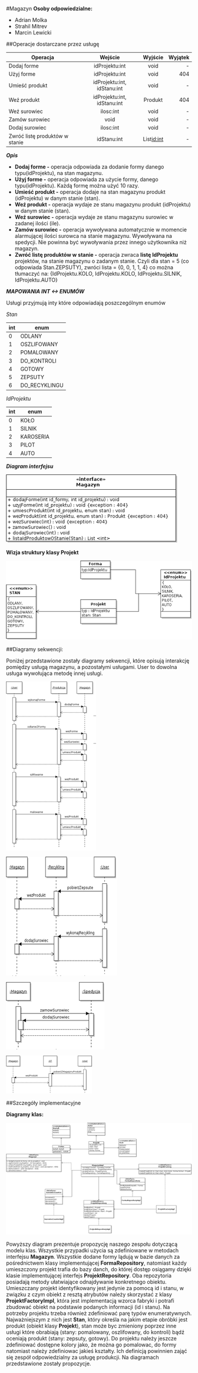 #Magazyn
**Osoby odpowiedzialne:**
* Adrian Molka
* Strahil Mitrev
* Marcin Lewicki

##Operacje dostarczane przez usługę

| Operacja | Wejście | Wyjście | Wyjątek | 
| -------- | :-----: | :-----: | ------: | 
| Dodaj forme | idProjektu:int | void | - |
| Użyj forme | idProjektu:int | void | 404 |
| Umieść produkt | idProjektu:int, idStanu:int | void | - |
| Weź produkt | idProjektu:int, idStanu:int | Produkt | 404 |
| Weź surowiec | ilosc:int | void | - |
| Zamów surowiec | void | void | - |
| Dodaj surowiec | ilosc:int | void  | - |
| Zwróć listę produktów w stanie | idStanu:int | List<id:int> | - |

***Opis***

* **Dodaj forme -** operacja odpowiada za dodanie formy danego typu(idProjektu), na stan magazynu. 
* **Użyj forme -**  operacja odpowiada za użycie formy, danego typu(idProjektu). Każdą formę można użyć 10 razy.
* **Umieść produkt -** operacja dodaje na stan magazynu produkt (idProjektu) w danym stanie (stan).
* **Weź produkt -** operacja wydaje ze stanu magazynu produkt (idProjektu) w danym stanie (stan).
* **Weź surowiec -** operacja wydaje ze stanu magazynu surowiec w zadanej ilości (ile).
* **Zamów surowiec -** operacja wywoływana automatycznie w momencie alarmującej ilości surowca na stanie magazynu. 
    Wywoływana na spedycji. Nie powinna być wywoływania przez innego użytkownika niż magazyn.
* **Zwróć listę produktów w stanie -** operacja zwraca **listę IdProjektu** projektów, na stanie magazynu o zadanym stanie.
	Czyli dla stan = 5 (co odpowiada Stan.ZEPSUTY), zwróci lista = {0, 0, 1, 1, 4} co można tłumaczyć na:
		{IdProjektu.KOLO, IdProjektu.KOLO, IdProjektu.SILNIK, IdProjektu.AUTO}

***MAPOWANIA INT <-> ENUMÓW***

Usługi przyjmują inty które odpowiadają poszczególnym enumów

 _Stan_

| int | enum |
| --- | ---- |
| 0 | ODLANY |
| 1 | OSZLIFOWANY |
| 2 | POMALOWANY |
| 3 | DO_KONTROLI |
| 4 | GOTOWY |
| 5 | ZEPSUTY |
| 6 | DO_RECYKLINGU |


_IdProjektu_

| int | enum | 
| ----| ---- | 
| 0 | KOŁO |
| 1 | SILNIK |
| 2 | KAROSERIA |
| 3 | PILOT | 
| 4 | AUTO |

***Diagram interfejsu***

![](media/interfejsMagazyn.png)

**Wizja struktury klasy Projekt**

![](media/projektClass.png)

##Diagramy sekwencji:

Poniżej przedstawione zostały diagramy sekwencji, które opisują
interakcję pomiędzy usługą magazynu, a pozostałymi usługami. User to
dowolna usługa wywołująca metodę innej usługi.

![](media/image2.png) 

![](media/image3.png)

![](media/image4.png)

![](media/image5.png)

##Szczegóły implementacyjne 

**Diagramy klas:**

![](media/image1.png)

Powyższy diagram prezentuje propozycję naszego zespołu dotyczącą modelu
klas. Wszystkie przypadki użycia są zdefiniowane w metodach interfejsu
**Magazyn**. Wszystkie dodane formy lądują w bazie danych za
pośrednictwem klasy implementującej **FormaRepository**, natomiast każdy
umieszczony projekt trafia do bazy danch, do której dostęp osiągamy
dzięki klasie implementującej interfejs **ProjektRepository**. Oba
repozytoria posiadają metody ułatwiające odnajdywanie konkretnego
obiektu. Umieszczany projekt identyfikowany jest jedynie za pomocą id i
stanu, w związku z czym obiekt z resztą atrybutów należy skorzystać z
klasy **ProjektFactoryImpl**, która jest implementacją wzorca fabryki i
potrafi zbudować obiekt na podstawie podanych informacji (id i stanu).
Na potrzeby projektu trzeba również zdefiniować parę typów
enumeratywnych. Najważniejszym z nich jest **Stan**, który określa na
jakim etapie obróbki jest produkt (obiekt klasy **Projekt**), stan może
byc zmieniony poprzez inne usługi które obrabiają (stany: pomalowany,
oszlifowany, do kontroli) bądź oceniają produkt (stany: zepsuty,
gotowy). Do projektu należy jeszcze zdefiniować dostępne kolory jako, że
można go pomalowac, do formy natomiast należy zdefiniowac jakieś
kształty. Ich definicją powinnien zająć się zespół odpowiedzialny za
usługę produkcji. Na diagramach przedstawione zostały propozycje.
